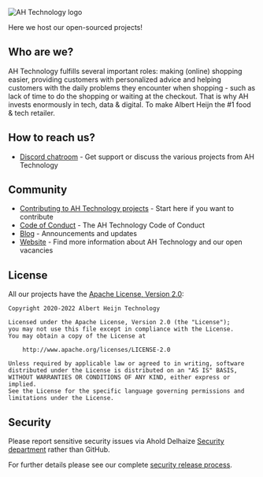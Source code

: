 ![AH Technology logo](https://www.ah.nl/technology/assets/72587d43.png)

Here we host our open-sourced projects!

## Who are we?

AH Technology fulfills several important roles: making (online) shopping easier, providing customers with personalized advice and helping customers with the daily problems they encounter when shopping - such as lack of time to do the shopping or waiting at the checkout. That is why AH invests enormously in tech, data & digital. To make Albert Heijn the #1 food & tech retailer.

## How to reach us?

- [Discord chatroom](https://discord.gg/MUpMjP2) - Get support or discuss the various projects from AH Technology

## Community

- [Contributing to AH Technology projects](https://github.com/albert-heijn-technology/.github/blob/main/CONTRIBUTING.md) - Start here if you want to contribute
- [Code of Conduct](https://github.com/albert-heijn-technology/.github/blob/main/CODE_OF_CONDUCT.md) - The AH Technology Code of Conduct
- [Blog](https://blog.ah.technology) - Announcements and updates
- [Website](https://ah.technology) - Find more information about AH Technology and our open vacancies

## License

All our projects have the [Apache License, Version 2.0](../LICENSE):

```text
Copyright 2020-2022 Albert Heijn Technology

Licensed under the Apache License, Version 2.0 (the "License");
you may not use this file except in compliance with the License.
You may obtain a copy of the License at

    http://www.apache.org/licenses/LICENSE-2.0

Unless required by applicable law or agreed to in writing, software
distributed under the License is distributed on an "AS IS" BASIS,
WITHOUT WARRANTIES OR CONDITIONS OF ANY KIND, either express or implied.
See the License for the specific language governing permissions and
limitations under the License.
```

## Security

Please report sensitive security issues via Ahold Delhaize [Security department](https://www.aholddelhaize.com/security/) rather than GitHub.

For further details please see our complete [security release process](https://github.com/albert-heijn-technology/.github/blob/main/SECURITY.md).
